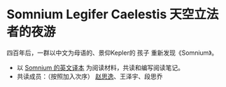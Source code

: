 # Somnium Legifer Caelestis 天空立法者的夜游

四百年后，一群以中文为母语的、景仰Kepler的 孩子 重新发现《Somnium》。

- 以 [Somnium 的英文译本](https://frostydrew.org/papers.dc/papers/paper-somnium/) 为阅读材料，共读和编写阅读笔记。
- 共读成员：（按照加入次序） [赵思逸](https://siyizhao.github.io)、王泽宇、段思乔
